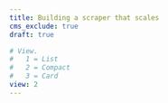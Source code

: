 ```yaml
---
title: Building a scraper that scales
cms_exclude: true
draft: true

# View.
#   1 = List
#   2 = Compact
#   3 = Card
view: 2
---
```

